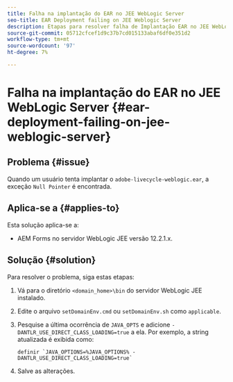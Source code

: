 ```yaml
---
title: Falha na implantação do EAR no JEE WebLogic Server
seo-title: EAR Deployment failing on JEE Weblogic Server
description: Etapas para resolver falha de Implantação EAR no JEE WebLogic Server
source-git-commit: 05712cfcef1d9c37b7cd015133abaf6df0e351d2
workflow-type: tm+mt
source-wordcount: '97'
ht-degree: 7%

---
```



# Falha na implantação do EAR no JEE WebLogic Server {#ear-deployment-failing-on-jee-weblogic-server}

## Problema {#issue}

Quando um usuário tenta implantar o `adobe-livecycle-weblogic.ear`, a exceção `Null Pointer` é encontrada.

## Aplica-se a {#applies-to}

Esta solução aplica-se a:

* AEM Forms no servidor WebLogic JEE versão 12.2.1.x.

## Solução {#solution}

Para resolver o problema, siga estas etapas:

1. Vá para o diretório `<domain_home>\bin` do servidor WebLogic JEE instalado.

1. Edite o arquivo `setDomainEnv.cmd` ou `setDomainEnv.sh` como `applicable`.

1. Pesquise a última ocorrência de `JAVA_OPTS` e adicione `-DANTLR_USE_DIRECT_CLASS_LOADING=true` a ela. Por exemplo, a string atualizada é exibida como:

       definir `JAVA_OPTIONS=%JAVA_OPTIONS% -DANTLR_USE_DIRECT_CLASS_LOADING=true`
   
1. Salve as alterações.
